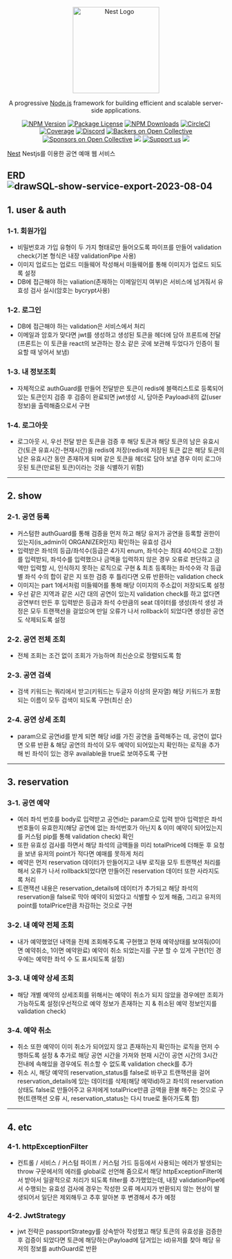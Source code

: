 <p align="center">
  <a href="http://nestjs.com/" target="blank"><img src="https://nestjs.com/img/logo-small.svg" width="200" alt="Nest Logo" /></a>
</p>

[circleci-image]: https://img.shields.io/circleci/build/github/nestjs/nest/master?token=abc123def456
[circleci-url]: https://circleci.com/gh/nestjs/nest

  <p align="center">A progressive <a href="http://nodejs.org" target="_blank">Node.js</a> framework for building efficient and scalable server-side applications.</p>
    <p align="center">
<a href="https://www.npmjs.com/~nestjscore" target="_blank"><img src="https://img.shields.io/npm/v/@nestjs/core.svg" alt="NPM Version" /></a>
<a href="https://www.npmjs.com/~nestjscore" target="_blank"><img src="https://img.shields.io/npm/l/@nestjs/core.svg" alt="Package License" /></a>
<a href="https://www.npmjs.com/~nestjscore" target="_blank"><img src="https://img.shields.io/npm/dm/@nestjs/common.svg" alt="NPM Downloads" /></a>
<a href="https://circleci.com/gh/nestjs/nest" target="_blank"><img src="https://img.shields.io/circleci/build/github/nestjs/nest/master" alt="CircleCI" /></a>
<a href="https://coveralls.io/github/nestjs/nest?branch=master" target="_blank"><img src="https://coveralls.io/repos/github/nestjs/nest/badge.svg?branch=master#9" alt="Coverage" /></a>
<a href="https://discord.gg/G7Qnnhy" target="_blank"><img src="https://img.shields.io/badge/discord-online-brightgreen.svg" alt="Discord"/></a>
<a href="https://opencollective.com/nest#backer" target="_blank"><img src="https://opencollective.com/nest/backers/badge.svg" alt="Backers on Open Collective" /></a>
<a href="https://opencollective.com/nest#sponsor" target="_blank"><img src="https://opencollective.com/nest/sponsors/badge.svg" alt="Sponsors on Open Collective" /></a>
  <a href="https://paypal.me/kamilmysliwiec" target="_blank"><img src="https://img.shields.io/badge/Donate-PayPal-ff3f59.svg"/></a>
    <a href="https://opencollective.com/nest#sponsor"  target="_blank"><img src="https://img.shields.io/badge/Support%20us-Open%20Collective-41B883.svg" alt="Support us"></a>
  <a href="https://twitter.com/nestframework" target="_blank"><img src="https://img.shields.io/twitter/follow/nestframework.svg?style=social&label=Follow"></a>
</p>
  <!--[![Backers on Open Collective](https://opencollective.com/nest/backers/badge.svg)](https://opencollective.com/nest#backer)
  [![Sponsors on Open Collective](https://opencollective.com/nest/sponsors/badge.svg)](https://opencollective.com/nest#sponsor)-->
  
[Nest](https://github.com/nestjs/nest) Nestjs를 이용한 공연 예매 웹 서비스

ERD ![drawSQL-show-service-export-2023-08-04](https://github.com/somemen1234/TypeScript/assets/28723327/b296c957-f003-4f4b-8169-0cb25181adfc)
---
## 1. user & auth
 ### 1-1. 회원가입
   - 비밀번호과 가입 유형이 두 가지 형태로만 들어오도록 파이프를 만들어 validation check(기본 형식은 내장 validationPipe 사용)
   - 이미지 업로드는 업로드 미들웨어 작성해서 미들웨어를 통해 이미지가 업로드 되도록 설정
   - DB에 접근해야 하는 valiation(존재하는 이메일인지 여부)은 서비스에 넘겨줘서 유효성 검사 실시(암호는 bycrypt사용)
 ### 1-2. 로그인
   - DB에 접근해야 하는 validation은 서비스에서 처리
   - 이메일과 암호가 맞다면 jwt를 생성하고 생성된 토큰을 헤더에 담아 프론트에 전달(프론트는 이 토큰을 react의 보관하는 장소 같은 곳에 보관해 두었다가 인증이 필요할 때 넣어서 보냄)
 ### 1-3. 내 정보조회
   - 자체적으로 authGuard를 만들어 전달받은 토큰이 redis에 블랙리스트로 등록되어 있는 토큰인지 검증 후 검증이 완료되면 jwt생성 시, 담아준 Payload내의 값(user 정보)을 출력해줌으로서 구현
 ### 1-4. 로그아웃
   - 로그아웃 시, 우선 전달 받은 토큰을 검증 후 해당 토큰과 해당 토큰의 남은 유효시간(토큰 유효시간-현재시간)을 redis에 저장(redis에 저장된 토큰 값은 해당 토큰의 남은 유효시간 동안 존재하게 되며 같은 토큰을 헤더로 담아 보낼 경우 이미 로그아웃된 토큰(만료된 토큰)이라는 것을 식별하기 위함)
---
## 2. show
 ### 2-1. 공연 등록
   - 커스텀한 authGuard를 통해 검증을 먼저 하고 해당 유저가 공연을 등록할 권한이 있는지(is_admin이 ORGANIZER인지) 확인하는 유효성 검사
   - 입력받은 좌석의 등급/좌석수(등급은 4가지 enum, 좌석수는 최대 40석으로 고정)를 입력받되, 좌석수를 입력했으나 금액을 입력하지 않은 경우 오류로 판단하고 금액만 입력할 시, 인식하지 못하는 로직으로 구현 & 최초 등록하는 좌석수와 각 등급별 좌석 수의 합이 같은 지 또한 검증 후 틀리다면 오류 반환하는 validation check
   - 이미지는 part 1에서처럼 미들웨어를 통해 해당 이미지의 주소값이 저장되도록 설정
   - 우선 같은 지역과 같은 시간 대의 공연이 있는지 validation check를 하고 없다면 공연부터 만든 후 입력받은 등급과 좌석 수만큼의 seat 데이터를 생성(좌석 생성 과정은 모두 트랜잭션을 걸었으며 만일 오류가 나서 rollback이 되었다면 생성한 공연도 삭제되도록 설정
 ### 2-2. 공연 전체 조회
   - 전체 조회는 조건 없이 조회가 가능하며 최신순으로 정렬되도록 함
 ### 2-3. 공연 검색
   - 검색 키워드는 쿼리에서 받고(키워드는 두글자 이상의 문자열) 해당 키워드가 포함되는 이름이 모두 검색이 되도록 구현(최신 순)
 ### 2-4. 공연 상세 조회
   - param으로 공연id를 받게 되면 해당 id를 가진 공연을 출력해주는 데, 공연이 없다면 오류 반환 & 해당 공연의 좌석이 모두 예약이 되어있는지 확인하는 로직을 추가 해 빈 좌석이 있는 경우 available을 true로 보여주도록 구현
---
## 3. reservation
 ### 3-1. 공연 예약
   - 여러 좌석 번호를 body로 입력받고 공연id는 param으로 입력 받아 입력받은 좌석 번호들이 유효한지(해당 공연에 없는 좌석번호가 아닌지 & 이미 예약이 되어있는지를 커스텀 pip를 통해 validation check) 확인
   - 또한 유효성 검사를 하면서 해당 좌석의 금액들을 미리 totalPrice에 더해둔 후 요청을 보낸 유저의 point가 적다면 예매를 못하게 처리
   - 예약은 먼저 reservation 데이터가 만들어지고 내부 로직을 모두 트랜잭션 처리를 해서 오류가 나서 rollback되었다면 만들어진 reservation 데이터 또한 사라지도록 처리
   - 트랜잭션 내용은 reservation_details에 데이터가 추가되고 해당 좌석의 reservation을 false로 막아 예약이 되었다고 식별할 수 있게 해줌, 그리고 유저의 point를 totalPrice만큼 차감하는 것으로 구현
 ### 3-2. 내 예약 전체 조회
   - 내가 예약했었던 내역을 전체 조회해주도록 구현했고 현재 예약상태를 보여줘(0이면 예약취소, 1이면 예약완료) 예약이 취소 되었는지를 구분 할 수 있게 구현(1인 경우에는 예약한 좌석 수 도 표시되도록 설정)
 ### 3-3. 내 예약 상세 조회
   - 해당 개별 예약의 상세조회를 위해서는 예약이 취소가 되지 않았을 경우에만 조회가 가능하도록 설정(우선적으로 예약 정보가 존재하는 지 & 취소된 예약 정보인지를 validation check)
 ### 3-4. 예약 취소
   - 취소 또한 예약이 이미 취소가 되어있지 않고 존재하는지 확인하는 로직을 먼저 수행하도록 설정 & 추가로 해당 공연 시간을 가져와 현재 시간이 공연 시간의 3시간 전내에 속해있을 경우에도 취소할 수 없도록 validation check를 추가
   - 취소 시, 해당 예약의 reservation_status를 false로 바꾸고 트랜잭션을 걸어 reservation_details에 있는 데이터를 삭제(해당 예약id)하고 좌석의 reservation 상태도 false로 만들어주고 유저에게 totalPrice만큼 금액을 환불 해주는 것으로 구현(트랜잭션 오류 시, reservation_status는 다시 true로 돌아가도록 함)
---
## 4. etc
 ### 4-1. httpExceptionFilter
   - 컨트롤 / 서비스 / 커스텀 파이프 / 커스텀 가드 등등에서 사용되는 에러가 발생되는 throw 구문에서의 에러를 global로 선언해 줌으로서 해당 httpExceptionFilter에서 받아서 일괄적으로 처리가 되도록 filter를 추가했었는데, 내장 validationPipe에서 수행되는 유효성 검사에 경우는 작성한 오류 메시지가 반환되지 않는 현상이 발생되어서 일단은 제외해두고 추후 알아본 후 변경해서 추가 예정
 ### 4-2. JwtStrategy
   - jwt 전략은 passportStrategy를 상속받아 작성했고 해당 토큰의 유효성을 검증한 후 검증이 되었다면 토큰에 해당하는(Payload에 담겨있는 id)유저를 찾아 해당 유저의 정보를 authGuard로 반환
